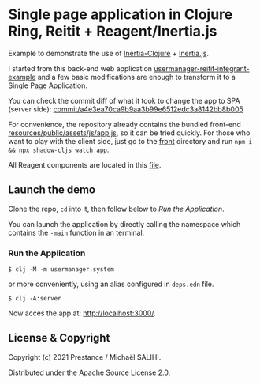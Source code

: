 # Single page application in Clojure Ring, Reitit + Reagent/Inertia.js

Example to demonstrate the use of [Inertia-Clojure](https://github.com/prestancedesign/inertia-clojure) + [Inertia.js](https://inertiajs.com/).

I started from this back-end web application [usermanager-reitit-integrant-example](https://github.com/prestancedesign/usermanager-reitit-integrant-example) and a few basic modifications are enough to transform it to a Single Page Application.

You can check the commit diff of what it took to change the app to SPA (server side): [commit/a4e3ea70ca9b9aa3b99e6512edc3a8142bb8b005](https://github.com/prestancedesign/reagent-inertia-reitit-integrant-fullstack/commit/a4e3ea70ca9b9aa3b99e6512edc3a8142bb8b005?branch=a4e3ea70ca9b9aa3b99e6512edc3a8142bb8b005&diff=split)

For convenience, the repository already contains the bundled front-end [resources/public/assets/js/app.js](resources/public/assets/js), so it can be tried quickly.
For those who want to play with the client side, just go to the [front](front/) directory and run `npm i && npx shadow-cljs watch app`.

All Reagent components are located in this [file](front/src/reagent/inertia.cljs).

## Launch the demo

Clone the repo, `cd` into it, then follow below to _Run the Application_.

You can launch the application by directly calling the namespace which contains the `-main` function in an terminal.

### Run the Application

    $ clj -M -m usermanager.system

or more conveniently, using an alias configured in `deps.edn` file.

    $ clj -A:server

Now acces the app at: [http://localhost:3000/](http://localhost:3000/).


## License & Copyright

Copyright (c) 2021 Prestance / Michaël SALIHI.

Distributed under the Apache Source License 2.0.
